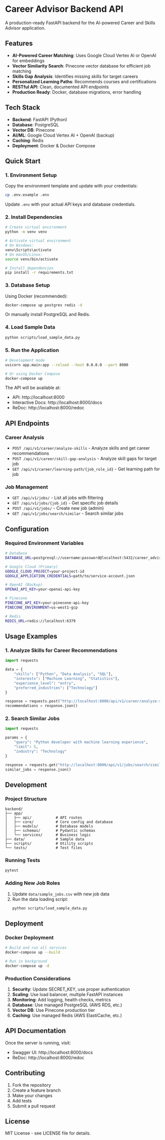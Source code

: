 # Career Advisor Backend API

A production-ready FastAPI backend for the AI-powered Career and Skills Advisor application.

## Features

- **AI-Powered Career Matching**: Uses Google Cloud Vertex AI or OpenAI for embeddings
- **Vector Similarity Search**: Pinecone vector database for efficient job matching
- **Skills Gap Analysis**: Identifies missing skills for target careers
- **Personalized Learning Paths**: Recommends courses and certifications
- **RESTful API**: Clean, documented API endpoints
- **Production Ready**: Docker, database migrations, error handling

## Tech Stack

- **Backend**: FastAPI (Python)
- **Database**: PostgreSQL
- **Vector DB**: Pinecone
- **AI/ML**: Google Cloud Vertex AI + OpenAI (backup)
- **Caching**: Redis
- **Deployment**: Docker & Docker Compose

## Quick Start

### 1. Environment Setup

Copy the environment template and update with your credentials:

```bash
cp .env.example .env
```

Update `.env` with your actual API keys and database credentials.

### 2. Install Dependencies

```bash
# Create virtual environment
python -m venv venv

# Activate virtual environment
# On Windows:
venv\Scripts\activate
# On macOS/Linux:
source venv/bin/activate

# Install dependencies
pip install -r requirements.txt
```

### 3. Database Setup

Using Docker (recommended):

```bash
docker-compose up postgres redis -d
```

Or manually install PostgreSQL and Redis.

### 4. Load Sample Data

```bash
python scripts/load_sample_data.py
```

### 5. Run the Application

```bash
# Development mode
uvicorn app.main:app --reload --host 0.0.0.0 --port 8000

# Or using Docker Compose
docker-compose up
```

The API will be available at:
- API: http://localhost:8000
- Interactive Docs: http://localhost:8000/docs
- ReDoc: http://localhost:8000/redoc

## API Endpoints

### Career Analysis
- `POST /api/v1/career/analyze-skills` - Analyze skills and get career recommendations
- `POST /api/v1/career/skill-gap-analysis` - Analyze skill gaps for target job
- `GET /api/v1/career/learning-path/{job_role_id}` - Get learning path for job

### Job Management
- `GET /api/v1/jobs/` - List all jobs with filtering
- `GET /api/v1/jobs/{job_id}` - Get specific job details
- `POST /api/v1/jobs/` - Create new job (admin)
- `GET /api/v1/jobs/search/similar` - Search similar jobs

## Configuration

### Required Environment Variables

```bash
# Database
DATABASE_URL=postgresql://username:password@localhost:5432/career_advisor

# Google Cloud (Primary)
GOOGLE_CLOUD_PROJECT=your-project-id
GOOGLE_APPLICATION_CREDENTIALS=path/to/service-account.json

# OpenAI (Backup)
OPENAI_API_KEY=your-openai-api-key

# Pinecone
PINECONE_API_KEY=your-pinecone-api-key
PINECONE_ENVIRONMENT=us-west1-gcp

# Redis
REDIS_URL=redis://localhost:6379
```

## Usage Examples

### 1. Analyze Skills for Career Recommendations

```python
import requests

data = {
    "skills": ["Python", "Data Analysis", "SQL"],
    "interests": ["Machine Learning", "Statistics"],
    "experience_level": "entry",
    "preferred_industries": ["Technology"]
}

response = requests.post("http://localhost:8000/api/v1/career/analyze-skills", json=data)
recommendations = response.json()
```

### 2. Search Similar Jobs

```python
import requests

params = {
    "query": "Python developer with machine learning experience",
    "limit": 5,
    "industry": "Technology"
}

response = requests.get("http://localhost:8000/api/v1/jobs/search/similar", params=params)
similar_jobs = response.json()
```

## Development

### Project Structure

```
backend/
├── app/
│   ├── api/           # API routes
│   ├── core/          # Core config and database
│   ├── models/        # Database models
│   ├── schemas/       # Pydantic schemas
│   └── services/      # Business logic
├── data/              # Sample data
├── scripts/           # Utility scripts
└── tests/             # Test files
```

### Running Tests

```bash
pytest
```

### Adding New Job Roles

1. Update `data/sample_jobs.csv` with new job data
2. Run the data loading script:
   ```bash
   python scripts/load_sample_data.py
   ```

## Deployment

### Docker Deployment

```bash
# Build and run all services
docker-compose up --build

# Run in background
docker-compose up -d
```

### Production Considerations

1. **Security**: Update SECRET_KEY, use proper authentication
2. **Scaling**: Use load balancer, multiple FastAPI instances
3. **Monitoring**: Add logging, health checks, metrics
4. **Database**: Use managed PostgreSQL (AWS RDS, etc.)
5. **Vector DB**: Use Pinecone production tier
6. **Caching**: Use managed Redis (AWS ElastiCache, etc.)

## API Documentation

Once the server is running, visit:
- Swagger UI: http://localhost:8000/docs
- ReDoc: http://localhost:8000/redoc

## Contributing

1. Fork the repository
2. Create a feature branch
3. Make your changes
4. Add tests
5. Submit a pull request

## License

MIT License - see LICENSE file for details.
